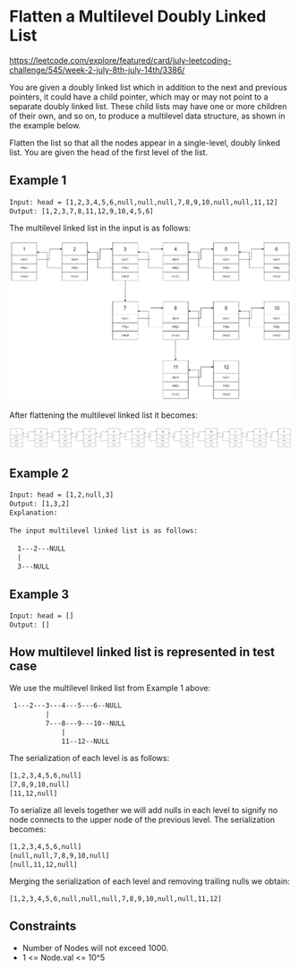 # Flatten a Multilevel Doubly Linked List

https://leetcode.com/explore/featured/card/july-leetcoding-challenge/545/week-2-july-8th-july-14th/3386/

You are given a doubly linked list which in addition to the next and previous
pointers, it could have a child pointer, which may or may not point to a
separate doubly linked list. These child lists may have one or more children of
their own, and so on, to produce a multilevel data structure, as shown in the
example below.

Flatten the list so that all the nodes appear in a single-level, doubly linked
list. You are given the head of the first level of the list.

## Example 1

```
Input: head = [1,2,3,4,5,6,null,null,null,7,8,9,10,null,null,11,12]
Output: [1,2,3,7,8,11,12,9,10,4,5,6]
```

The multilevel linked list in the input is as follows:

![](img/Example_1_input.png)

After flattening the multilevel linked list it becomes:

![](img/Example_1_output.png)

## Example 2

```
Input: head = [1,2,null,3]
Output: [1,3,2]
Explanation:

The input multilevel linked list is as follows:

  1---2---NULL
  |
  3---NULL
```

## Example 3

```
Input: head = []
Output: []
```
 
## How multilevel linked list is represented in test case

We use the multilevel linked list from Example 1 above:

```
 1---2---3---4---5---6--NULL
         |
         7---8---9---10--NULL
             |
             11--12--NULL
```

The serialization of each level is as follows:

```
[1,2,3,4,5,6,null]
[7,8,9,10,null]
[11,12,null]
```

To serialize all levels together we will add nulls in each level to signify no
node connects to the upper node of the previous level. The serialization
becomes:

```
[1,2,3,4,5,6,null]
[null,null,7,8,9,10,null]
[null,11,12,null]
```

Merging the serialization of each level and removing trailing nulls we obtain:

```
[1,2,3,4,5,6,null,null,null,7,8,9,10,null,null,11,12]
```

## Constraints

- Number of Nodes will not exceed 1000.
- 1 <= Node.val <= 10^5
